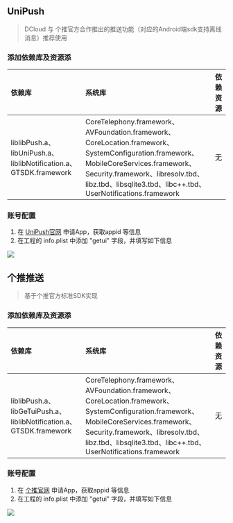 ## UniPush 
> DCloud 与 个推官方合作推出的推送功能（对应的Android端sdk支持离线消息）推荐使用

### 添加依赖库及资源添

|依赖库|系统库|依赖资源|
|:--|:--|:--|
|liblibPush.a、libUniPush.a、liblibNotification.a、GTSDK.framework|CoreTelephony.framework、AVFoundation.framework、CoreLocation.framework、SystemConfiguration.framework、MobileCoreServices.framework、Security.framework、libresolv.tbd、libz.tbd、libsqlite3.tbd、libc++.tbd、UserNotifications.framework|无|

### 账号配置

1. 在 [UniPush官网](https://dev.dcloud.net.cn/uni/push) 申请App，获取appid 等信息
2. 在工程的 info.plist 中添加 "getui" 字段，并填写如下信息

![](https://img-cdn-tc.dcloud.net.cn/uploads/article/20181213/4688577602fe1429ecfa585eaca0c31b.png)

## 个推推送
> 基于个推官方标准SDK实现

### 添加依赖库及资源添

|依赖库|系统库|依赖资源|
|:--|:--|:--|
|liblibPush.a、libGeTuiPush.a、liblibNotification.a、GTSDK.framework|CoreTelephony.framework、AVFoundation.framework、CoreLocation.framework、SystemConfiguration.framework、MobileCoreServices.framework、Security.framework、libresolv.tbd、libz.tbd、libsqlite3.tbd、libc++.tbd、UserNotifications.framework|无|

### 账号配置

1. 在 [个推官网](https://dev.getui.com/) 申请App，获取appid 等信息
2. 在工程的 info.plist 中添加 "getui" 字段，并填写如下信息

![](https://img-cdn-tc.dcloud.net.cn/uploads/article/20181213/4688577602fe1429ecfa585eaca0c31b.png)